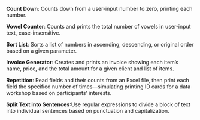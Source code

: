 __Count Down__: Counts down from a user-input number to zero, printing each number.

__Vowel Counter__: Counts and prints the total number of vowels in user-input text, case-insensitive.

__Sort List__: Sorts a list of numbers in ascending, descending, or original order based on a given parameter.

__Invoice Generator__: Creates and prints an invoice showing each item’s name, price, and the total amount for a given client and list of items.

__Repetition__: Read fields and their counts from an Excel file, then print each field the specified number of times—simulating printing ID cards for a data workshop based on participants’ interests.

__Split Text into Sentences__:Use regular expressions to divide a block of text into individual sentences based on punctuation and capitalization.

